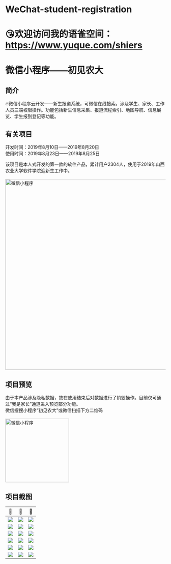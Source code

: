 # WeChat-student-registration
<h1>😘欢迎访问我的语雀空间：<a href="https://www.yuque.com/shiers">https://www.yuque.com/shiers</a></h1>
<h1>微信小程序——初见农大</h1>
<h2>简介</h2>
🔥微信小程序云开发——新生报道系统，可微信在线搜索。涉及学生、家长、工作人员三端权限操作。功能包括新生信息采集、报道流程索引、地图导航、信息展览、学生报到登记等功能。

<h2>有关项目</h2>
开发时间：2019年8月10日——2019年8月20日</br>
使用时间：2019年8月23日——2019年8月25日</br>

该项目是本人式开发的第一款的软件产品，累计用户2304人，使用于2019年山西农业大学软件学院迎新生工作中。
</br></br>
<img src="https://github.com/Mr-twelve/WeChat-student-registration/blob/main/%E5%9B%BE%E7%89%87/%E5%B1%95%E6%9E%B6.png" width="600" alt="微信小程序"/><br/>



<h2>项目预览</h2>
由于本产品涉及隐私数据，故在使用结束后对数据进行了销毁操作。目前仅可通过“我是家长”通道进入预览部分功能。</br>
微信搜搜小程序“初见农大”或微信扫描下方二维码
</br></br>
<img src="https://raw.githubusercontent.com/Mr-twelve/WeChat-student-registration/main/%E5%9B%BE%E7%89%87/%E5%B0%8F%E7%A8%8B%E5%BA%8F%E7%A0%81.jpg" width="200" height="200" alt="微信小程序"/><br/>

<h2>项目截图</h2>



👀             |  👀          |  👀
:-------------------------:|:-------------------------:|:-------------------------:
![](https://user-images.githubusercontent.com/51736694/123810422-f48f1580-d924-11eb-9a08-11da02bc5c8e.png)  |  ![](https://github.com/Mr-twelve/WeChat-student-registration/blob/main/%E5%9B%BE%E7%89%87/%E5%88%9D%E8%A7%81%E5%86%9C%E5%A4%A7%E6%88%AA%E5%9B%BE/1a1662421b30870927bc88d247c359a.jpg) |  ![](https://github.com/Mr-twelve/WeChat-student-registration/blob/main/%E5%9B%BE%E7%89%87/%E5%88%9D%E8%A7%81%E5%86%9C%E5%A4%A7%E6%88%AA%E5%9B%BE/2d6d3374a7f492d2f44fd66c39585c9.jpg)
![](https://github.com/Mr-twelve/WeChat-student-registration/blob/main/%E5%9B%BE%E7%89%87/%E5%88%9D%E8%A7%81%E5%86%9C%E5%A4%A7%E6%88%AA%E5%9B%BE/33ac55a6db2e8b9cd746d24a3cdb043.jpg)  |  ![](https://github.com/Mr-twelve/WeChat-student-registration/blob/main/%E5%9B%BE%E7%89%87/%E5%88%9D%E8%A7%81%E5%86%9C%E5%A4%A7%E6%88%AA%E5%9B%BE/466ca71cab4945eb44447caa1ac90f1.jpg) |  ![](https://github.com/Mr-twelve/WeChat-student-registration/blob/main/%E5%9B%BE%E7%89%87/%E5%88%9D%E8%A7%81%E5%86%9C%E5%A4%A7%E6%88%AA%E5%9B%BE/5c2a4440ece1a49c11a3782af941b62.jpg)
![](https://github.com/Mr-twelve/WeChat-student-registration/blob/main/%E5%9B%BE%E7%89%87/%E5%88%9D%E8%A7%81%E5%86%9C%E5%A4%A7%E6%88%AA%E5%9B%BE/72fdb25700b1c8cda07907217c56728.jpg)  |  ![](https://github.com/Mr-twelve/WeChat-student-registration/blob/main/%E5%9B%BE%E7%89%87/%E5%88%9D%E8%A7%81%E5%86%9C%E5%A4%A7%E6%88%AA%E5%9B%BE/7a64aef7dd3b2310fbf151a1ff15367.jpg) |  ![](https://github.com/Mr-twelve/WeChat-student-registration/blob/main/%E5%9B%BE%E7%89%87/%E5%88%9D%E8%A7%81%E5%86%9C%E5%A4%A7%E6%88%AA%E5%9B%BE/93460162c64889c2f40e06fd0282af2.jpg)
![](https://github.com/Mr-twelve/WeChat-student-registration/blob/main/%E5%9B%BE%E7%89%87/%E5%88%9D%E8%A7%81%E5%86%9C%E5%A4%A7%E6%88%AA%E5%9B%BE/d9bbb50f0a4926ae07d6c0ed4871541.jpg)  |  ![](https://github.com/Mr-twelve/WeChat-student-registration/blob/main/%E5%9B%BE%E7%89%87/%E5%88%9D%E8%A7%81%E5%86%9C%E5%A4%A7%E6%88%AA%E5%9B%BE/e39373ef13d6ef1fddea669d5121786.jpg) |  ![](https://github.com/Mr-twelve/WeChat-student-registration/blob/main/%E5%9B%BE%E7%89%87/%E5%88%9D%E8%A7%81%E5%86%9C%E5%A4%A7%E6%88%AA%E5%9B%BE/e91b88bcd3c26762449de08c1f49c97.jpg)
![](https://github.com/Mr-twelve/WeChat-student-registration/blob/main/%E5%9B%BE%E7%89%87/%E5%88%9D%E8%A7%81%E5%86%9C%E5%A4%A7%E6%88%AA%E5%9B%BE/ebf30cb921f9033913bdd860b78f0a9.jpg)  |  ![](https://github.com/Mr-twelve/WeChat-student-registration/blob/main/%E5%9B%BE%E7%89%87/%E5%88%9D%E8%A7%81%E5%86%9C%E5%A4%A7%E6%88%AA%E5%9B%BE/ee731b19b1554d5d27ecaa48d317df9.jpg) |  ![](https://github.com/Mr-twelve/WeChat-student-registration/blob/main/%E5%9B%BE%E7%89%87/%E5%88%9D%E8%A7%81%E5%86%9C%E5%A4%A7%E6%88%AA%E5%9B%BE/微信截图_20191129113118.png)
![](https://github.com/Mr-twelve/WeChat-student-registration/blob/main/%E5%9B%BE%E7%89%87/%E5%88%9D%E8%A7%81%E5%86%9C%E5%A4%A7%E6%88%AA%E5%9B%BE/微信截图_20191129113205.png)  |  ![](图片) |  ![](图片)




